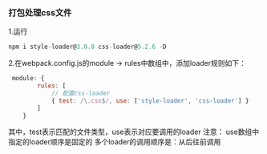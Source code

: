 ### 打包处理css文件
1.运行
```js
npm i style-loader@3.0.0 css-loader@5.2.6 -D
```
2.在webpack.config.js的module -> rules中数组中，添加loader规则如下：
```js
 module: {
        rules: [
            // 配置css-loader
            { test: /\.css$/, use: ['style-loader', 'css-loader'] }
        ]
    }
```
其中，test表示匹配的文件类型，use表示对应要调用的loader
注意：
use数组中指定的loader顺序是固定的
多个loader的调用顺序是：从后往前调用

